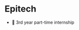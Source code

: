 # Epitech

- 🏫 3rd year part-time internship

<!-- <div class="flex justify-center mt-30">
        <fxemoji-school /> </li>
        <fxemoji-officebuilding /> Software comany</li>
        <fxemoji-openbook /> Apply what we learned at school</li>
</div> -->
